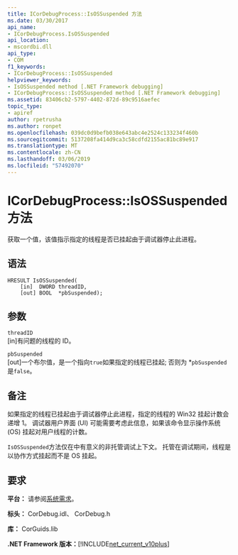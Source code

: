 ```yaml
---
title: ICorDebugProcess::IsOSSuspended 方法
ms.date: 03/30/2017
api_name:
- ICorDebugProcess.IsOSSuspended
api_location:
- mscordbi.dll
api_type:
- COM
f1_keywords:
- ICorDebugProcess::IsOSSuspended
helpviewer_keywords:
- IsOSSuspended method [.NET Framework debugging]
- ICorDebugProcess::IsOSSuspended method [.NET Framework debugging]
ms.assetid: 83406cb2-5797-4402-872d-89c9516aefec
topic_type:
- apiref
author: rpetrusha
ms.author: ronpet
ms.openlocfilehash: 039dc0d9befb038e643abc4e2524c133234f460b
ms.sourcegitcommit: 5137208fa414d9ca3c58cdfd2155ac81bc89e917
ms.translationtype: MT
ms.contentlocale: zh-CN
ms.lasthandoff: 03/06/2019
ms.locfileid: "57492070"
---
```

# <a name="icordebugprocessisossuspended-method"></a>ICorDebugProcess::IsOSSuspended 方法
获取一个值，该值指示指定的线程是否已挂起由于调试器停止此进程。  
  
## <a name="syntax"></a>语法  
  
```  
HRESULT IsOSSuspended(  
    [in]  DWORD threadID,  
    [out] BOOL  *pbSuspended);  
```  
  
## <a name="parameters"></a>参数  
 `threadID`  
 [in]有问题的线程的 ID。  
  
 `pbSuspended`  
 [out]一个布尔值，是一个指向`true`如果指定的线程已挂起; 否则为 *`pbSuspended`是`false`。  
  
## <a name="remarks"></a>备注  
 如果指定的线程已挂起由于调试器停止此进程，指定的线程的 Win32 挂起计数会递增 1。 调试器用户界面 (UI) 可能需要考虑此信息，如果该命令显示操作系统 (OS) 挂起对用户线程的计数。  
  
 `IsOSSuspended`方法仅在中有意义的非托管调试上下文。 托管在调试期间，线程是以协作方式挂起而不是 OS 挂起。  
  
## <a name="requirements"></a>要求  
 **平台：** 请参阅[系统需求](../../../../docs/framework/get-started/system-requirements.md)。  
  
 **标头：** CorDebug.idl、 CorDebug.h  
  
 **库：** CorGuids.lib  
  
 **.NET Framework 版本：**[!INCLUDE[net_current_v10plus](../../../../includes/net-current-v10plus-md.md)]

